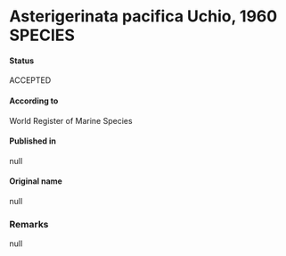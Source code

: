 Asterigerinata pacifica Uchio, 1960 SPECIES
=======

#### Status
ACCEPTED

#### According to
World Register of Marine Species

#### Published in
null

#### Original name
null

### Remarks
null